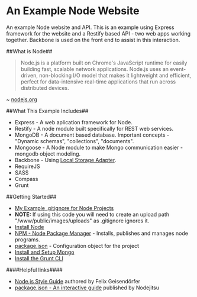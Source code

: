 An Example Node Website
====

An example Node website and API. This is an example using Express framework for the website and a Restify based API - two web apps working together. Backbone is used on the front end to assist in this interaction.

##What is Node##

> Node.js is a platform built on Chrome's JavaScript runtime for easily building fast, scalable network applications. Node.js uses an event-driven, non-blocking I/O model that makes it lightweight and efficient, perfect for data-intensive real-time applications that run across distributed devices.

~ [nodejs.org](http://nodejs.org/ "nodejs.org")

##What This Example Includes##

* Express - A web aplication framework for Node.
* Restify - A node module built specifically for REST web services.
* MongoDB - A document based database. Important concepts - "Dynamic schemas", "collections", "documents".
* Mongoose - A Node module to make Mongo communication easier - mongodb object modeling.
* Backbone - Using [Local Storage Adapter](https://github.com/jeromegn/Backbone.localStorage "Local Storage Adapter").
* RequireJS
* SASS
* Compass
* Grunt

##Getting Started##

*	[My Example .gitignore for Node Projects](.gitignore "Example .gitignore for Node Projects")
* **NOTE:** If using this code you will need to create an upload path "/www/public/images/uploads" as .gitignore ignores it.
*	[Install Node](http://nodejs.org/download/ "Install Node")
*	[NPM - Node Package Manager](https://www.npmjs.org "NPM - Node Package Manager") - Installs, publishes and manages node programs.
*	[package.json](https://www.npmjs.org/doc/json.html "package.json") - Configuration object for the project
*	[Install and Setup Mongo](http://docs.mongodb.org/manual/installation/ "Install and Setup Mongo")
*	[Install the Grunt CLI](http://gruntjs.com/getting-started "Grunt | Getting Started")

####Helpful links####

*	[Node.js Style Guide](https://github.com/felixge/node-style-guide "Node.js Style Guide") authored by Felix Geisendörfer
*	[package.json - An interactive guide](http://package.json.nodejitsu.com "package.json - An interactive guide") published by Nodejitsu